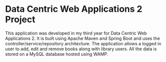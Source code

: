 # Data Centric Web Applications 2 Project

This application was developed in my third year for Data Centric Web Applications 2. It is built using Apache Maven and Spring Boot and uses the controller/service/repository architecture. The application allows a logged in user to add, edit and remove books along with library users. All the data is stored on a MySQL database hosted using WAMP.
